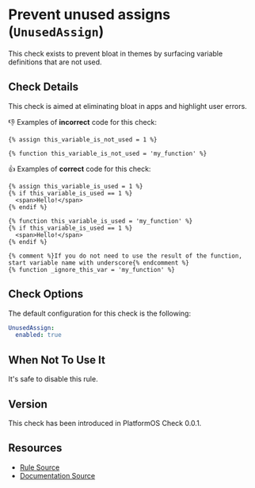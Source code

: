 # Prevent unused assigns (`UnusedAssign`)

This check exists to prevent bloat in themes by surfacing variable definitions that are not used.

## Check Details

This check is aimed at eliminating bloat in apps and highlight user errors.

:-1: Examples of **incorrect** code for this check:

```liquid
{% assign this_variable_is_not_used = 1 %}
```

```liquid
{% function this_variable_is_not_used = 'my_function' %}
```

:+1: Examples of **correct** code for this check:

```liquid
{% assign this_variable_is_used = 1 %}
{% if this_variable_is_used == 1 %}
  <span>Hello!</span>
{% endif %}
```

```liquid
{% function this_variable_is_used = 'my_function' %}
{% if this_variable_is_used == 1 %}
  <span>Hello!</span>
{% endif %}
```

```liquid
{% comment %}If you do not need to use the result of the function, start variable name with underscore{% endcomment %}
{% function _ignore_this_var = 'my_function' %}
```

## Check Options

The default configuration for this check is the following:

```yaml
UnusedAssign:
  enabled: true
```

## When Not To Use It

It's safe to disable this rule.

## Version

This check has been introduced in PlatformOS Check 0.0.1.

## Resources

- [Rule Source][codesource]
- [Documentation Source][docsource]

[codesource]: /lib/platformos_check/checks/unused_assign.rb
[docsource]: /docs/checks/unused_assign.md
